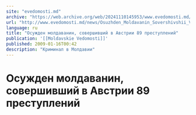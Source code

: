 ```yaml
---
site: "evedomosti.md"
archive: "https://web.archive.org/web/20241110145953/www.evedomosti.md/news/Osuzhden_Moldavanin_Sovershivshii_V_Avstrii_89_Prestuplenii"
url: "http://www.evedomosti.md/news/Osuzhden_Moldavanin_Sovershivshii_V_Avstrii_89_Prestuplenii"
language: ru
title: "Осужден молдаванин, совершивший в Австрии 89 преступлений"
publication: '[[Moldavskie Vedomosti]]'
published: 2009-01-16T00:42
description: "Криминал в Молдавии"
---
```


# Осужден молдаванин, совершивший в Австрии 89 преступлений


